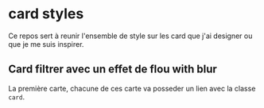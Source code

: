 # card styles

Ce repos sert à reunir l'ensemble de style sur les card que j'ai designer ou que je me suis inspirer.

## Card filtrer avec un effet de flou with blur

La première carte, chacune de ces carte va posseder un lien avec la classe `card`.
